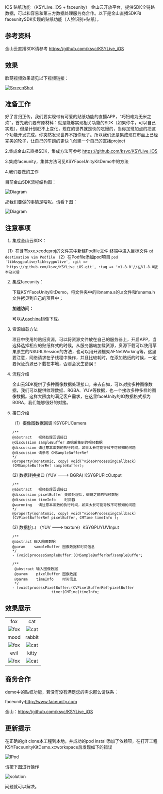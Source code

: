 IOS 贴纸功能 （KSYLive_IOS + faceunity）
金山云开放平台，提供SDK全链路数据，可以和容易和第三方数据处理服务商合作。以下是金山直播SDK和faceunitySDK实现的贴纸功能（人脸识别+贴纸）。

## 参考资料
金山云直播SDK请参考 https://github.com/ksvc/KSYLive_iOS

## 效果

脸萌视频效果请见以下视频链接：

[![ScreenShot](https://raw.githubusercontent.com/wiki/ksvc/KSYDiversityLive_iOS/images/fu/faceunity-bilibili.png)](http://www.bilibili.com/video/av7054123/)


## 准备工作
好了言归正传，我们要实现带有可爱的贴纸功能的直播APP，“巧妇难为无米之炊”，首先我们要有原材料：就是能够实现相关功能的SDK（如果你牛，可以自己实现），但是计划赶不上变化，现在的世界就是快的吃慢的，当你加班加点的把这个功能开发完成，你突然发现世界不跟你玩了。所以我们还是集成现在市面上已经完美的轮子，让自己的车跑的更快
1.创建一个自己的直播project

2.集成金山云直播SDK，集成方法可参考 https://github.com/ksvc/KSYLive_iOS

3.集成faceunity，集体方法可见KSYFaceUnityKitDemo中的方法

4.我们要做的工作
    
  目前金山SDK流程结构图：
    
  ![Diagram](https://raw.githubusercontent.com/wiki/ksvc/KSYDiversityLive_iOS/images/fu/diagram.png)
  
  那我们要做的事情是啥呢，请看下图：
  
  ![Diagram](https://raw.githubusercontent.com/wiki/ksvc/KSYDiversityLive_iOS/images/fu/faceUnity2.png)

## 注意事项
1. 集成金山云SDK：

 （1）在含有xxx.xcodeproj的文件夹中新建Podfile文件
    终端中进入目标文件
     ```
     cd destination
     vim Podfile
     ```
 （2）在Podfile添加pod项目
     ```
     pod 'libksygpulive/libksygpulive', :git => 'https://github.com/ksvc/KSYLive_iOS.git', :tag => 'v1.8.0'//在V1.8.0版本及以后
     ```
     
2. 集成faceunity：
    
    下载KSYFaceUnityKitDemo，将文件夹中的libnama.a的.a文件和funama.h文件拷贝到自己的项目中；
    
    **加速访问：**
    
    可以从[oschina](git@git.oschina.net:ksvc/KSYDiversityLive_iOS.git)镜像下载。
    
3. 资源加载方法
    
    项目中使用的贴纸资源，可以将资源文件放在自己的服务器上，开启APP，当选择选择相应的贴纸样式的时候，从服务器端加载资源，资源下载可以使用苹果原生的NSURLSession的方法，也可以用开源框架AFNetWorking等，这里要注意，网络请求在子线程中操作，并且比较耗时，在添加贴纸的时候，一定要保证资源已下载在本地，否则会发生错误！
    
4. 流程介绍
    
    金山云SDK提供了多种图像数据处理接口，来去自如，可以对接多种图像数据，我们可以提供纹理数据、RGBA、YUV等数据，也一个接收多种多样的图像数据。这样大限度的满足客户需求，在这里faceUnity的IO数据格式都为BGRA，我们能够很好的对接。
    
5. 接口介绍
    
    （1）摄像图数据回调 KSYGPUCamera
     ```
    /**
     @abstract   视频处理回调接口
     @discussion sampleBuffer 原始采集到的视频数据
     @discussion 请注意本函数的执行时间，如果太长可能导致不可预知的问题
     @discussion 请参考 CMSampleBufferRef
     */
     @property(nonatomic, copy) void(^videoProcessingCallback)(CMSampleBufferRef sampleBuffer);
     ```
     (2) 数据转换接口 (YUV ---> BGRA) KSYGPUPicOutput
     ```
    /**
    @abstract   视频处理回调接口
    @discussion pixelBuffer 美颜处理后，编码之前的视频数据
    @discussion timeInfo    时间戳
    @warnning   请注意本函数的执行时间，如果太长可能导致不可预知的问题
     */
     @property(nonatomic, copy) void(^videoProcessingCallback)(CVPixelBufferRef pixelBuffer, CMTime timeInfo );
     ```
     (3) 数据接口 （YUV ---> texture）KSYGPUYUVInput
     ```
     /**
     @abstract 输入图像数据
     @param    sampleBuffer 图像数据和时间信息
     */
    - (void)processSampleBuffer:(CMSampleBufferRef)sampleBuffer;
    ```
    ```
    /**
     @abstract 输入图像数据
     @param    pixelBuffer 图像数据
     @param    timeInfo    时间信息
     */
    - (void)processPixelBuffer:(CVPixelBufferRef)pixelBuffer
                      time:(CMTime)timeInfo;
     ```
     
## 效果展示
| | |
| :---: | :---:|
|fox| cat |
|![fox](https://raw.githubusercontent.com/wiki/ksvc/KSYDiversityLive_iOS/images/fu/fox.png)| ![cat](https://raw.githubusercontent.com/wiki/ksvc/KSYDiversityLive_iOS/images/fu/cat.PNG)|
|mood| rabbit |
|![fox](https://raw.githubusercontent.com/wiki/ksvc/KSYDiversityLive_iOS/images/fu/mood.PNG)| ![cat](https://raw.githubusercontent.com/wiki/ksvc/KSYDiversityLive_iOS/images/fu/rabbit.PNG)|
|evil| kitty |
|![fox](https://raw.githubusercontent.com/wiki/ksvc/KSYDiversityLive_iOS/images/fu/evil.PNG )| ![cat](https://raw.githubusercontent.com/wiki/ksvc/KSYDiversityLive_iOS/images/fu/kitty.png )|


## 商务合作
demo中的贴纸功能，若没有没有满足您的需求那么请联系：

faceunity:http://www.faceunity.com

金山：https://github.com/ksvc/KSYLive_iOS    

## 更新提示
在正确的git clone本工程到本地，并成功的pod install添加了依赖项，在打开工程KSYFaceunityKitDemo.xcworkspace后发现如下的错误

![lPod](https://raw.githubusercontent.com/wiki/ksvc/KSYDiversityLive_iOS/images/fu/libBug.png)

请按下图进行操作

![solution](https://raw.githubusercontent.com/wiki/ksvc/KSYDiversityLive_iOS/images/fu/solution.png)

 问题就可以解决。
